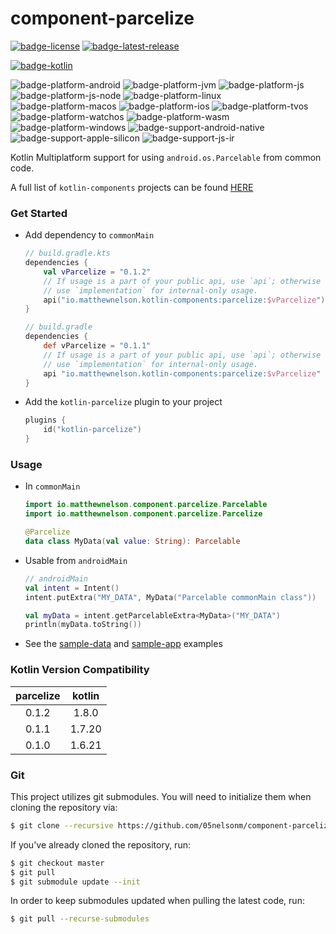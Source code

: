 # component-parcelize
[![badge-license]][url-license]
[![badge-latest-release]][url-latest-release]

[![badge-kotlin]][url-kotlin]

![badge-platform-android]
![badge-platform-jvm]
![badge-platform-js]
![badge-platform-js-node]
![badge-platform-linux]
![badge-platform-macos]
![badge-platform-ios]
![badge-platform-tvos]
![badge-platform-watchos]
![badge-platform-wasm]
![badge-platform-windows]
![badge-support-android-native]
![badge-support-apple-silicon]
![badge-support-js-ir]

Kotlin Multiplatform support for using `android.os.Parcelable` from common code.

A full list of `kotlin-components` projects can be found [HERE](https://kotlin-components.matthewnelson.io)

### Get Started

<!-- TAG_VERSION -->

 - Add dependency to `commonMain`
   ```kotlin
   // build.gradle.kts
   dependencies {
       val vParcelize = "0.1.2"
       // If usage is a part of your public api, use `api`; otherwise
       // use `implementation` for internal-only usage.
       api("io.matthewnelson.kotlin-components:parcelize:$vParcelize")
   }
   ```

   ```groovy
   // build.gradle
   dependencies {
       def vParcelize = "0.1.1"
       // If usage is a part of your public api, use `api`; otherwise
       // use `implementation` for internal-only usage.
       api "io.matthewnelson.kotlin-components:parcelize:$vParcelize"
   }
   ```

 - Add the `kotlin-parcelize` plugin to your project
   ```kotlin
   plugins {
       id("kotlin-parcelize")
   }
   ```

### Usage

 - In `commonMain`
   ```kotlin
   import io.matthewnelson.component.parcelize.Parcelable
   import io.matthewnelson.component.parcelize.Parcelize

   @Parcelize
   data class MyData(val value: String): Parcelable
   ```
 - Usable from `androidMain`
   ```kotlin
   // androidMain
   val intent = Intent()
   intent.putExtra("MY_DATA", MyData("Parcelable commonMain class"))
   
   val myData = intent.getParcelableExtra<MyData>("MY_DATA")
   println(myData.toString())
   ```

 - See the [sample-data][url-sample-data] and [sample-app][url-sample-app] examples

### Kotlin Version Compatibility

<!-- TAG_VERSION -->

| parcelize | kotlin |
|:---------:|:------:|
|   0.1.2   | 1.8.0  |
|   0.1.1   | 1.7.20 |
|   0.1.0   | 1.6.21 |

### Git

This project utilizes git submodules. You will need to initialize them when
cloning the repository via:

```bash
$ git clone --recursive https://github.com/05nelsonm/component-parcelize.git
```

If you've already cloned the repository, run:
```bash
$ git checkout master
$ git pull
$ git submodule update --init
```

In order to keep submodules updated when pulling the latest code, run:
```bash
$ git pull --recurse-submodules
```

<!-- TAG_VERSION -->
[badge-latest-release]: https://img.shields.io/badge/latest--release-0.1.2-blue.svg?style=flat
[badge-license]: https://img.shields.io/badge/license-Apache%20License%202.0-blue.svg?style=flat

<!-- TAG_DEPENDENCIES -->
[badge-kotlin]: https://img.shields.io/badge/kotlin-1.8.0-blue.svg?logo=kotlin

<!-- TAG_PLATFORMS -->
[badge-platform-android]: http://img.shields.io/badge/-android-6EDB8D.svg?style=flat
[badge-platform-jvm]: http://img.shields.io/badge/-jvm-DB413D.svg?style=flat
[badge-platform-js]: http://img.shields.io/badge/-js-F8DB5D.svg?style=flat
[badge-platform-js-node]: https://img.shields.io/badge/-nodejs-68a063.svg?style=flat
[badge-platform-linux]: http://img.shields.io/badge/-linux-2D3F6C.svg?style=flat
[badge-platform-macos]: http://img.shields.io/badge/-macos-111111.svg?style=flat
[badge-platform-ios]: http://img.shields.io/badge/-ios-CDCDCD.svg?style=flat
[badge-platform-tvos]: http://img.shields.io/badge/-tvos-808080.svg?style=flat
[badge-platform-watchos]: http://img.shields.io/badge/-watchos-C0C0C0.svg?style=flat
[badge-platform-wasm]: https://img.shields.io/badge/-wasm-624FE8.svg?style=flat
[badge-platform-windows]: http://img.shields.io/badge/-windows-4D76CD.svg?style=flat
[badge-support-android-native]: http://img.shields.io/badge/support-[AndroidNative]-6EDB8D.svg?style=flat
[badge-support-apple-silicon]: http://img.shields.io/badge/support-[AppleSilicon]-43BBFF.svg?style=flat
[badge-support-js-ir]: https://img.shields.io/badge/support-[js--IR]-AAC4E0.svg?style=flat

[url-latest-release]: https://github.com/05nelsonm/component-parcelize/releases/latest
[url-license]: https://www.apache.org/licenses/LICENSE-2.0.txt
[url-kotlin]: https://kotlinlang.org
[url-sample-app]: https://github.com/05nelsonm/component-parcelize/tree/master/sample/app
[url-sample-data]: https://github.com/05nelsonm/component-parcelize/tree/master/sample/sample-data

